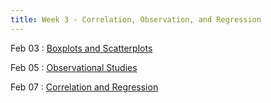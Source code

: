 ```yaml
---
title: Week 3 - Correlation, Observation, and Regression
---
```


Feb 03
: [Boxplots and Scatterplots](https://rmshksu.github.io/stat240_spring2025/classes/d06-240-spr25.html)

Feb 05
: [Observational Studies](https://rmshksu.github.io/stat240_spring2025/classes/d07-240-spr25.html)

Feb 07
: [Correlation and Regression](https://rmshksu.github.io/stat240_spring2025/classes/d08-240-spr25.html)
